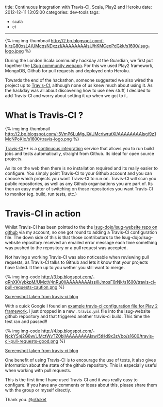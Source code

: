 title: Continuous Integration with Travis-CI, Scala, Play2 and Heroku
date: 2012-12-11 13:05:00
categories: dev-tools
tags: 
- scala
- ci
---

{% img img-thumbnail http://2.bp.blogspot.com/-kIrzG80xsL4/UMcqsNDxzzI/AAAAAAAAIsU/hKMCeoPdGkk/s1600/lsug-logo.jpeg %}

During the London Scala community hackday at the Guardian, we first put together the [LSug community webapp](http://lsug.org/).  For this we used Play2 framework, MongoDB, Github for pull requests and deployed onto Heroku.

Towards the end of the hackathon, someone suggested we also wired the project up to [Travis-CI](https://travis-ci.org/), although none of us knew much about using it.  As the hackday was all about discovering how to use new stuff, I decided to add Travis-CI and worry about setting it up when we got to it.

# What is Travis-CI ?

{% img img-thumbnail http://2.bp.blogspot.com/-5VmP6LuMgJQ/UMcriwrutXI/AAAAAAAAIsg/9z1McNPoKio/s1600/travis-logo.png %} 

[Travis-CI](https://travis-ci.org/)** is a [continuous integration](http://en.wikipedia.org/wiki/Continuous_integration) service that allows you to run build jobs and tests automatically, straight from Github.  Its ideal for open source projects.

As its on the web then there is no installation required and its really easier to configure.  You simply point Travis-CI to your Github account and you can choose which projects you want Travis-CI to run on.  Travis-CI will scan you public repositories, as well as any Github organisations you are part of.  Its then an easy matter of switching on those repositories you want Travis-CI to monitor (eg. build, run tests, etc.)

# Travis-CI in action

Whilst Travis-CI has been pointed to the the [lsug-dojo/lsug-website repo on github](https://github.com/lsug-dojo/lsug-website/) via my account, no one got round to adding a Travis-CI configuration file.  The down side of this is that those contributors to the lsug-dojo/lsug-website repository received an emailed error message each time something was pushed to the repository or a pull request was accepted.

Not having a working Travis-CI was also noticeable when reviewing pull requests, as Travis-CI talks to Github and lets it know that your projects have failed.  It then up to you wether you still want to merge.

{% img img-code http://3.bp.blogspot.com/-qRhXKVybkpM/UMctV4nRu0I/AAAAAAAAIss/liJmosF0rNk/s1600/travis-ci-pull-requests-caution.png %} 

[Screenshot taken from travis-ci blog </span>](http://about.travis-ci.org/blog/2012-09-04-pull-requests-just-got-even-more-awesome/)

With a quick Google I found an [example travis-ci configuration file for Play 2 framework](https://github.com/gildegoma/travis-ci-ScalaOnPlay-sample/blob/master/.travis.yml).  I just dropped in a new `.travis.yml` file into the lsug-website github repository and that triggered another travis-ci build.  This time the test ran and passed!!

{% img img-code http://4.bp.blogspot.com/-NckYSnj2G8w/UMctWvTZ0bI/AAAAAAAAIsw/5tHd9x3zVbo/s1600/travis-ci-pull-requests-good.png %} 

[Screenshot taken from travis-ci blog](http://about.travis-ci.org/blog/2012-09-04-pull-requests-just-got-even-more-awesome/)

One benefit of using Travis-CI is to encourage the use of tests, it also gives information about the state of the github repository.  This is especially useful when working with pull requests.

This is the first time I have used Travis-CI and it was really easy to configure.  If you have any comments or ideas about this, please share them with the group or myself directly.

Thank you.
[@jr0cket](https://twitter.com/jr0cket)

